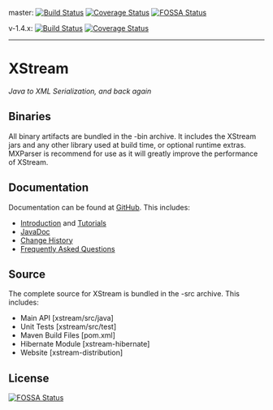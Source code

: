 master: [![Build Status](https://travis-ci.org/x-stream/xstream.svg?branch=master)](https://travis-ci.org/x-stream/xstream) [![Coverage Status](https://coveralls.io/repos/github/x-stream/xstream/badge.svg?branch=master)](https://coveralls.io/github/x-stream/xstream?branch=master) [![FOSSA Status](https://app.fossa.com/api/projects/git%2Bgithub.com%2Fksshin-kaist%2Fxstream1.4.17.svg?type=shield)](https://app.fossa.com/projects/git%2Bgithub.com%2Fksshin-kaist%2Fxstream1.4.17?ref=badge_shield)
 
v-1.4.x: [![Build Status](https://travis-ci.org/x-stream/xstream.svg?branch=v-1.4.x)](https://travis-ci.org/x-stream/xstream) [![Coverage Status](https://coveralls.io/repos/github/x-stream/xstream/badge.svg?branch=v-1.4.x)](https://coveralls.io/github/x-stream/xstream?branch=v-1.4.x)

- - - -
# XStream
_Java to XML Serialization, and back again_

## Binaries
All binary artifacts are bundled in the -bin archive.  It includes
the XStream jars and any other library used at build time, or
optional runtime extras.  MXParser is recommend for use as it will
greatly improve the performance of XStream.

## Documentation
Documentation can be found at [GitHub](http://x-stream.github.io).  This
includes:
* [Introduction](http://x-stream.github.io) and [Tutorials](http://x-stream.github.io/tutorial.html)
* [JavaDoc](http://x-stream.github.io/javadoc/index.html)
* [Change History](http://x-stream.github.io/changes.html)
* [Frequently Asked Questions](http://x-stream.github.io/faq.html)

## Source
The complete source for XStream is bundled in the -src archive.  This includes:
* Main API [xstream/src/java]
* Unit Tests [xstream/src/test]
* Maven Build Files [pom.xml]
* Hibernate Module [xstream-hibernate]
* Website [xstream-distribution]



## License
[![FOSSA Status](https://app.fossa.com/api/projects/git%2Bgithub.com%2Fksshin-kaist%2Fxstream1.4.17.svg?type=large)](https://app.fossa.com/projects/git%2Bgithub.com%2Fksshin-kaist%2Fxstream1.4.17?ref=badge_large)